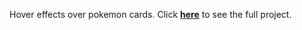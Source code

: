 Hover effects over pokemon cards.
Click **[here](https://davisaugust.github.io/Hover-pokemon-cards/)** to see the full project.
